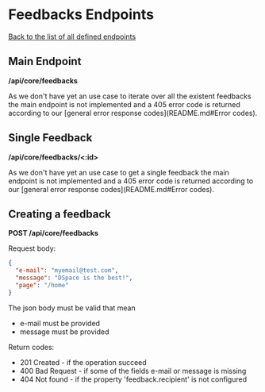 # Feedbacks Endpoints
[Back to the list of all defined endpoints](endpoints.md)

## Main Endpoint
**/api/core/feedbacks**   

As we don't have yet an use case to iterate over all the existent feedbacks the main endpoint is not implemented and a 405 error code is returned according to our [general error response codes](README.md#Error codes).

## Single Feedback
**/api/core/feedbacks/<:id>**

As we don't have yet an use case to get a single feedback the main endpoint is not implemented and a 405 error code is returned according to our [general error response codes](README.md#Error codes).

## Creating a feedback
**POST /api/core/feedbacks**

Request body:
```json
{
  "e-mail": "myemail@test.com",
  "message": "DSpace is the best!",
  "page": "/home"
}
```

The json body must be valid that mean
- e-mail must be provided
- message must be provided

Return codes:
* 201 Created - if the operation succeed
* 400 Bad Request - if some of the fields e-mail or message is missing
* 404 Not found - if the property 'feedback.recipient' is not configured
